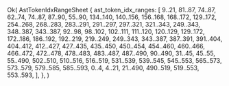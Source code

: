 Ok(
    AstTokenIdxRangeSheet {
        ast_token_idx_ranges: [
            9..21,
            81..87,
            74..87,
            62..74,
            74..87,
            87..90,
            55..90,
            134..140,
            140..156,
            156..168,
            168..172,
            129..172,
            254..268,
            268..283,
            283..291,
            291..297,
            297..321,
            321..343,
            249..343,
            348..387,
            343..387,
            92..98,
            98..102,
            102..111,
            111..120,
            120..129,
            129..172,
            172..186,
            186..192,
            192..219,
            219..249,
            249..343,
            343..387,
            387..391,
            391..404,
            404..412,
            412..427,
            427..435,
            435..450,
            450..454,
            454..460,
            460..466,
            466..472,
            472..478,
            478..483,
            483..487,
            487..490,
            90..490,
            31..45,
            45..55,
            55..490,
            502..510,
            510..516,
            516..519,
            531..539,
            539..545,
            545..553,
            565..573,
            573..579,
            579..585,
            585..593,
            0..4,
            4..21,
            21..490,
            490..519,
            519..553,
            553..593,
        ],
    },
)